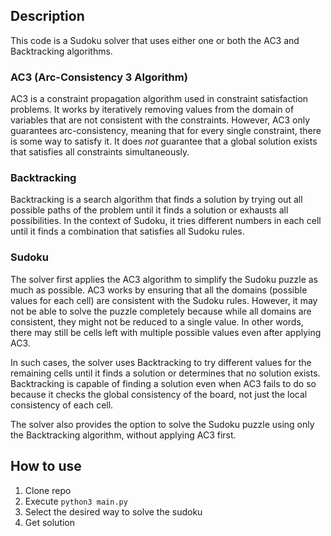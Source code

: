 ## Description
This code is a Sudoku solver that uses either one or both the AC3 and Backtracking algorithms.

### AC3 (Arc-Consistency 3 Algorithm)
AC3 is a constraint propagation algorithm used in constraint satisfaction problems. It works by iteratively removing values from the domain of variables that are not consistent with the constraints. However, AC3 only guarantees arc-consistency, meaning that for every single constraint, there is some way to satisfy it. It does *not* guarantee that a global solution exists that satisfies all constraints simultaneously.

### Backtracking
Backtracking is a search algorithm that finds a solution by trying out all possible paths of the problem until it finds a solution or exhausts all possibilities. In the context of Sudoku, it tries different numbers in each cell until it finds a combination that satisfies all Sudoku rules.

### Sudoku
The solver first applies the AC3 algorithm to simplify the Sudoku puzzle as much as possible. AC3 works by ensuring that all the domains (possible values for each cell) are consistent with the Sudoku rules. However, it may not be able to solve the puzzle completely because while all domains are consistent, they might not be reduced to a single value. In other words, there may still be cells left with multiple possible values even after applying AC3.

In such cases, the solver uses Backtracking to try different values for the remaining cells until it finds a solution or determines that no solution exists. Backtracking is capable of finding a solution even when AC3 fails to do so because it checks the global consistency of the board, not just the local consistency of each cell.

The solver also provides the option to solve the Sudoku puzzle using only the Backtracking algorithm, without applying AC3 first.

## How to use
1. Clone repo
2. Execute `python3 main.py`
3. Select the desired way to solve the sudoku
4. Get solution